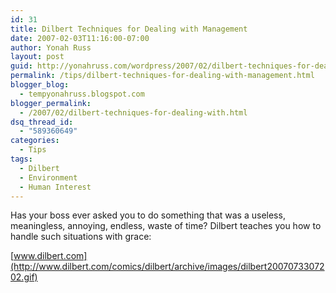 ```yaml
---
id: 31
title: Dilbert Techniques for Dealing with Management
date: 2007-02-03T11:16:00-07:00
author: Yonah Russ
layout: post
guid: http://yonahruss.com/wordpress/2007/02/dilbert-techniques-for-dealing-with-management.html
permalink: /tips/dilbert-techniques-for-dealing-with-management.html
blogger_blog:
  - tempyonahruss.blogspot.com
blogger_permalink:
  - /2007/02/dilbert-techniques-for-dealing-with.html
dsq_thread_id:
  - "589360649"
categories:
  - Tips
tags:
  - Dilbert
  - Environment
  - Human Interest
---
```

Has your boss ever asked you to do something that was a useless, meaningless, annoying, endless, waste of time? Dilbert teaches you how to handle such situations with grace:

[www.dilbert.com](http://www.dilbert.com/comics/dilbert/archive/images/dilbert2007073307202.gif)